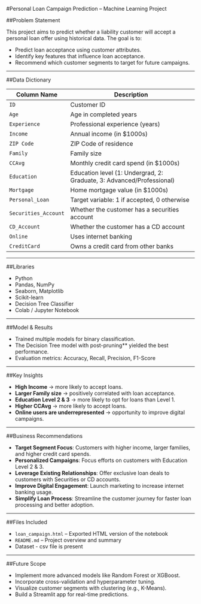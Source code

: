 #Personal Loan Campaign Prediction – Machine Learning Project

##Problem Statement

This project aims to predict whether a liability customer will accept a personal loan offer using historical data. The goal is to:

- Predict loan acceptance using customer attributes.
- Identify key features that influence loan acceptance.
- Recommend which customer segments to target for future campaigns.

---

##Data Dictionary

| Column Name         | Description |
|---------------------|-------------|
| `ID`                | Customer ID |
| `Age`               | Age in completed years |
| `Experience`        | Professional experience (years) |
| `Income`            | Annual income (in $1000s) |
| `ZIP Code`          | ZIP Code of residence |
| `Family`            | Family size |
| `CCAvg`             | Monthly credit card spend (in $1000s) |
| `Education`         | Education level (1: Undergrad, 2: Graduate, 3: Advanced/Professional) |
| `Mortgage`          | Home mortgage value (in $1000s) |
| `Personal_Loan`     | Target variable: 1 if accepted, 0 otherwise |
| `Securities_Account`| Whether the customer has a securities account |
| `CD_Account`        | Whether the customer has a CD account |
| `Online`            | Uses internet banking |
| `CreditCard`        | Owns a credit card from other banks |

---

##Libraries

- Python
- Pandas, NumPy
- Seaborn, Matplotlib
- Scikit-learn
- Decision Tree Classifier
- Colab / Jupyter Notebook

---

##Model & Results

- Trained multiple models for binary classification.
- The Decision Tree model with post-pruning** yielded the best performance.
- Evaluation metrics: Accuracy, Recall, Precision, F1-Score

---

##Key Insights

- **High Income** → more likely to accept loans.
- **Larger Family size** → positively correlated with loan acceptance.
- **Education Level 2 & 3** → more likely to opt for loans than Level 1.
- **Higher CCAvg** → more likely to accept loans.
- **Online users are underrepresented** → opportunity to improve digital campaigns.

---

##Business Recommendations

- **Target Segment Focus**: Customers with higher income, larger families, and higher credit card spends.
- **Personalized Campaigns**: Focus efforts on customers with Education Level 2 & 3.
- **Leverage Existing Relationships**: Offer exclusive loan deals to customers with Securities or CD accounts.
- **Improve Digital Engagement**: Launch marketing to increase internet banking usage.
- **Simplify Loan Process**: Streamline the customer journey for faster loan processing and better adoption.

---

##Files Included

- `loan_campaign.html` – Exported HTML version of the notebook
- `README.md` – Project overview and summary
-  Dataset - csv file is present
---

##Future Scope

- Implement more advanced models like Random Forest or XGBoost.
- Incorporate cross-validation and hyperparameter tuning.
- Visualize customer segments with clustering (e.g., K-Means).
- Build a Streamlit app for real-time predictions.

